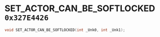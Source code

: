 # SET_ACTOR_CAN_BE_SOFTLOCKED `0x327E4426`

```cpp
void SET_ACTOR_CAN_BE_SOFTLOCKED(int _Unk0, int _Unk1);
```